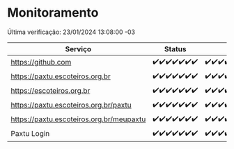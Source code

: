 # Monitoramento

Última verificação: 23/01/2024 13:08:00 -03

|Serviço|Status|Últimas 24h|
|---|---|---|
|https://github.com|<span title="2024-01-16: OK=24">✔️</span><span title="2024-01-17: OK=24">✔️</span><span title="2024-01-18: OK=24">✔️</span><span title="2024-01-19: OK=24">✔️</span><span title="2024-01-20: OK=24">✔️</span><span title="2024-01-21: OK=24">✔️</span><span title="2024-01-22: OK=16">✔️</span>|<span title="22/01/2024 13:08:00 -03 : 200">✔️</span><span title="22/01/2024 14:05:00 -03 : 200">✔️</span><span title="22/01/2024 15:08:00 -03 : 200">✔️</span><span title="22/01/2024 16:04:00 -03 : 200">✔️</span><span title="22/01/2024 17:06:00 -03 : 200">✔️</span><span title="22/01/2024 18:05:00 -03 : 200">✔️</span><span title="22/01/2024 19:06:00 -03 : 200">✔️</span><span title="22/01/2024 20:06:00 -03 : 200">✔️</span><span title="22/01/2024 21:32:00 -03 : 200">✔️</span><span title="22/01/2024 22:52:00 -03 : 200">✔️</span><span title="22/01/2024 23:23:00 -03 : 200">✔️</span><span title="23/01/2024 00:07:00 -03 : 200">✔️</span><span title="23/01/2024 01:08:00 -03 : 200">✔️</span><span title="23/01/2024 02:06:00 -03 : 200">✔️</span><span title="23/01/2024 03:09:00 -03 : 200">✔️</span><span title="23/01/2024 04:07:00 -03 : 200">✔️</span><span title="23/01/2024 05:09:00 -03 : 200">✔️</span><span title="23/01/2024 06:06:00 -03 : 200">✔️</span><span title="23/01/2024 07:07:00 -03 : 200">✔️</span><span title="23/01/2024 08:04:00 -03 : 200">✔️</span><span title="23/01/2024 09:11:00 -03 : 200">✔️</span><span title="23/01/2024 10:10:00 -03 : 200">✔️</span><span title="23/01/2024 11:06:00 -03 : 200">✔️</span><span title="23/01/2024 12:07:00 -03 : 200">✔️</span><span title="23/01/2024 13:08:00 -03 : 200">✔️</span>|
|https://paxtu.escoteiros.org.br|<span title="2024-01-16: OK=24">✔️</span><span title="2024-01-17: OK=24">✔️</span><span title="2024-01-18: OK=24">✔️</span><span title="2024-01-19: OK=24">✔️</span><span title="2024-01-20: OK=24">✔️</span><span title="2024-01-21: OK=24">✔️</span><span title="2024-01-22: OK=16">✔️</span>|<span title="22/01/2024 13:08:00 -03 : 200">✔️</span><span title="22/01/2024 14:05:00 -03 : 200">✔️</span><span title="22/01/2024 15:08:00 -03 : 200">✔️</span><span title="22/01/2024 16:04:00 -03 : 200">✔️</span><span title="22/01/2024 17:06:00 -03 : 200">✔️</span><span title="22/01/2024 18:05:00 -03 : 200">✔️</span><span title="22/01/2024 19:06:00 -03 : 200">✔️</span><span title="22/01/2024 20:06:00 -03 : 200">✔️</span><span title="22/01/2024 21:32:00 -03 : 200">✔️</span><span title="22/01/2024 22:52:00 -03 : 200">✔️</span><span title="22/01/2024 23:23:00 -03 : 200">✔️</span><span title="23/01/2024 00:07:00 -03 : 200">✔️</span><span title="23/01/2024 01:08:00 -03 : 200">✔️</span><span title="23/01/2024 02:06:00 -03 : 200">✔️</span><span title="23/01/2024 03:09:00 -03 : 200">✔️</span><span title="23/01/2024 04:07:00 -03 : 200">✔️</span><span title="23/01/2024 05:09:00 -03 : 200">✔️</span><span title="23/01/2024 06:06:00 -03 : 200">✔️</span><span title="23/01/2024 07:07:00 -03 : 200">✔️</span><span title="23/01/2024 08:04:00 -03 : 200">✔️</span><span title="23/01/2024 09:11:00 -03 : 200">✔️</span><span title="23/01/2024 10:10:00 -03 : 200">✔️</span><span title="23/01/2024 11:06:00 -03 : 200">✔️</span><span title="23/01/2024 12:07:00 -03 : 200">✔️</span><span title="23/01/2024 13:08:00 -03 : 200">✔️</span>|
|https://escoteiros.org.br|<span title="2024-01-16: OK=24">✔️</span><span title="2024-01-17: OK=24">✔️</span><span title="2024-01-18: OK=24">✔️</span><span title="2024-01-19: OK=24">✔️</span><span title="2024-01-20: OK=24">✔️</span><span title="2024-01-21: OK=24">✔️</span><span title="2024-01-22: OK=16">✔️</span>|<span title="22/01/2024 13:08:00 -03 : 200">✔️</span><span title="22/01/2024 14:05:00 -03 : 200">✔️</span><span title="22/01/2024 15:08:00 -03 : 200">✔️</span><span title="22/01/2024 16:04:00 -03 : 200">✔️</span><span title="22/01/2024 17:06:00 -03 : 200">✔️</span><span title="22/01/2024 18:05:00 -03 : 200">✔️</span><span title="22/01/2024 19:06:00 -03 : 200">✔️</span><span title="22/01/2024 20:06:00 -03 : 200">✔️</span><span title="22/01/2024 21:32:00 -03 : 200">✔️</span><span title="22/01/2024 22:52:00 -03 : 200">✔️</span><span title="22/01/2024 23:23:00 -03 : 200">✔️</span><span title="23/01/2024 00:07:00 -03 : 200">✔️</span><span title="23/01/2024 01:08:00 -03 : 200">✔️</span><span title="23/01/2024 02:06:00 -03 : 200">✔️</span><span title="23/01/2024 03:09:00 -03 : 200">✔️</span><span title="23/01/2024 04:07:00 -03 : 200">✔️</span><span title="23/01/2024 05:09:00 -03 : 200">✔️</span><span title="23/01/2024 06:06:00 -03 : 200">✔️</span><span title="23/01/2024 07:07:00 -03 : 200">✔️</span><span title="23/01/2024 08:04:00 -03 : 200">✔️</span><span title="23/01/2024 09:11:00 -03 : 200">✔️</span><span title="23/01/2024 10:10:00 -03 : 200">✔️</span><span title="23/01/2024 11:06:00 -03 : 200">✔️</span><span title="23/01/2024 12:07:00 -03 : 200">✔️</span><span title="23/01/2024 13:08:00 -03 : 200">✔️</span>|
|https://paxtu.escoteiros.org.br/paxtu|<span title="2024-01-16: OK=24">✔️</span><span title="2024-01-17: OK=24">✔️</span><span title="2024-01-18: OK=24">✔️</span><span title="2024-01-19: OK=24">✔️</span><span title="2024-01-20: OK=24">✔️</span><span title="2024-01-21: OK=24">✔️</span><span title="2024-01-22: OK=16">✔️</span>|<span title="22/01/2024 13:08:00 -03 : 200">✔️</span><span title="22/01/2024 14:05:00 -03 : 200">✔️</span><span title="22/01/2024 15:08:00 -03 : 200">✔️</span><span title="22/01/2024 16:04:00 -03 : 200">✔️</span><span title="22/01/2024 17:06:00 -03 : 200">✔️</span><span title="22/01/2024 18:05:00 -03 : 200">✔️</span><span title="22/01/2024 19:06:00 -03 : 200">✔️</span><span title="22/01/2024 20:06:00 -03 : 200">✔️</span><span title="22/01/2024 21:32:00 -03 : 200">✔️</span><span title="22/01/2024 22:52:00 -03 : 200">✔️</span><span title="22/01/2024 23:23:00 -03 : 200">✔️</span><span title="23/01/2024 00:07:00 -03 : 200">✔️</span><span title="23/01/2024 01:08:00 -03 : 200">✔️</span><span title="23/01/2024 02:06:00 -03 : 200">✔️</span><span title="23/01/2024 03:09:00 -03 : 200">✔️</span><span title="23/01/2024 04:07:00 -03 : 200">✔️</span><span title="23/01/2024 05:09:00 -03 : 200">✔️</span><span title="23/01/2024 06:06:00 -03 : 200">✔️</span><span title="23/01/2024 07:07:00 -03 : 200">✔️</span><span title="23/01/2024 08:04:00 -03 : 200">✔️</span><span title="23/01/2024 09:11:00 -03 : 200">✔️</span><span title="23/01/2024 10:10:00 -03 : 200">✔️</span><span title="23/01/2024 11:06:00 -03 : 200">✔️</span><span title="23/01/2024 12:07:00 -03 : 200">✔️</span><span title="23/01/2024 13:08:00 -03 : 200">✔️</span>|
|https://paxtu.escoteiros.org.br/meupaxtu|<span title="2024-01-16: OK=24">✔️</span><span title="2024-01-17: OK=24">✔️</span><span title="2024-01-18: OK=24">✔️</span><span title="2024-01-19: OK=24">✔️</span><span title="2024-01-20: OK=24">✔️</span><span title="2024-01-21: OK=24">✔️</span><span title="2024-01-22: OK=16">✔️</span>|<span title="22/01/2024 13:08:00 -03 : 200">✔️</span><span title="22/01/2024 14:05:00 -03 : 200">✔️</span><span title="22/01/2024 15:08:00 -03 : 200">✔️</span><span title="22/01/2024 16:04:00 -03 : 200">✔️</span><span title="22/01/2024 17:06:00 -03 : 200">✔️</span><span title="22/01/2024 18:05:00 -03 : 200">✔️</span><span title="22/01/2024 19:06:00 -03 : 200">✔️</span><span title="22/01/2024 20:06:00 -03 : 200">✔️</span><span title="22/01/2024 21:32:00 -03 : 200">✔️</span><span title="22/01/2024 22:52:00 -03 : 200">✔️</span><span title="22/01/2024 23:23:00 -03 : 200">✔️</span><span title="23/01/2024 00:07:00 -03 : 200">✔️</span><span title="23/01/2024 01:08:00 -03 : 200">✔️</span><span title="23/01/2024 02:06:00 -03 : 200">✔️</span><span title="23/01/2024 03:09:00 -03 : 200">✔️</span><span title="23/01/2024 04:07:00 -03 : 200">✔️</span><span title="23/01/2024 05:09:00 -03 : 200">✔️</span><span title="23/01/2024 06:06:00 -03 : 200">✔️</span><span title="23/01/2024 07:07:00 -03 : 200">✔️</span><span title="23/01/2024 08:04:00 -03 : 200">✔️</span><span title="23/01/2024 09:11:00 -03 : 200">✔️</span><span title="23/01/2024 10:10:00 -03 : 200">✔️</span><span title="23/01/2024 11:06:00 -03 : 200">✔️</span><span title="23/01/2024 12:07:00 -03 : 200">✔️</span><span title="23/01/2024 13:08:00 -03 : 200">✔️</span>|
|Paxtu Login|<span title="2024-01-16: OK=24">✔️</span><span title="2024-01-17: OK=24">✔️</span><span title="2024-01-18: OK=24">✔️</span><span title="2024-01-19: OK=24">✔️</span><span title="2024-01-20: OK=24">✔️</span><span title="2024-01-21: OK=24">✔️</span><span title="2024-01-22: OK=16">✔️</span>|<span title="22/01/2024 13:08:00 -03 : 200">✔️</span><span title="22/01/2024 14:05:00 -03 : 200">✔️</span><span title="22/01/2024 15:08:00 -03 : 200">✔️</span><span title="22/01/2024 16:04:00 -03 : 200">✔️</span><span title="22/01/2024 17:06:00 -03 : 200">✔️</span><span title="22/01/2024 18:05:00 -03 : 200">✔️</span><span title="22/01/2024 19:06:00 -03 : 200">✔️</span><span title="22/01/2024 20:06:00 -03 : 200">✔️</span><span title="22/01/2024 21:32:00 -03 : 200">✔️</span><span title="22/01/2024 22:52:00 -03 : 200">✔️</span><span title="22/01/2024 23:23:00 -03 : 200">✔️</span><span title="23/01/2024 00:07:00 -03 : 200">✔️</span><span title="23/01/2024 01:08:00 -03 : 200">✔️</span><span title="23/01/2024 02:06:00 -03 : 200">✔️</span><span title="23/01/2024 03:09:00 -03 : 200">✔️</span><span title="23/01/2024 04:07:00 -03 : 200">✔️</span><span title="23/01/2024 05:09:00 -03 : 200">✔️</span><span title="23/01/2024 06:06:00 -03 : 200">✔️</span><span title="23/01/2024 07:07:00 -03 : 200">✔️</span><span title="23/01/2024 08:04:00 -03 : 200">✔️</span><span title="23/01/2024 09:11:00 -03 : 200">✔️</span><span title="23/01/2024 10:10:00 -03 : 200">✔️</span><span title="23/01/2024 11:06:00 -03 : 200">✔️</span><span title="23/01/2024 12:07:00 -03 : 200">✔️</span><span title="23/01/2024 13:08:00 -03 : 200">✔️</span>|
